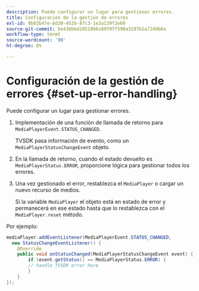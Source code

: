 ```yaml
---
description: Puede configurar un lugar para gestionar errores.
title: Configuración de la gestión de errores
exl-id: 9b83b47e-6d30-452b-87c3-1e3a139f2e69
source-git-commit: be43bbbd1051886c8979ff590a3197b2a7249b6a
workflow-type: tm+mt
source-wordcount: '90'
ht-degree: 0%

---
```


# Configuración de la gestión de errores {#set-up-error-handling}

Puede configurar un lugar para gestionar errores.

1. Implementación de una función de llamada de retorno para `MediaPlayerEvent.STATUS_CHANGED`.

   TVSDK pasa información de evento, como un `MediaPlayerStatusChangeEvent` objeto.
1. En la llamada de retorno, cuando el estado devuelto es `MediaPlayerStatus.ERROR`, proporcione lógica para gestionar todos los errores.
1. Una vez gestionado el error, restablezca el `MediaPlayer` o cargar un nuevo recurso de medios.

   Si la variable `MediaPlayer` el objeto está en estado de error y permanecerá en ese estado hasta que lo restablezca con el `MediaPlayer.reset` método.

<!--<a id="example_E74BB605ED08450295B8902F1E4BB8F5"></a>-->

Por ejemplo:

```java
mediaPlayer.addEventListener(MediaPlayerEvent.STATUS_CHANGED,  
  new StatusChangeEventListener() { 
    @Override 
    public void onStatusChanged(MediaPlayerStatusChangeEvent event) { 
        if (event.getStatus() == MediaPlayerStatus.ERROR) { 
        // handle TVSDK error here 
        } 
    } 
});
```

